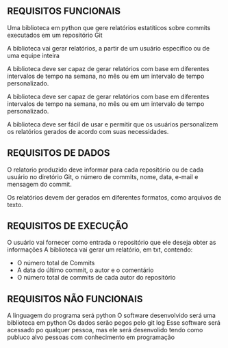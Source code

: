 ## REQUISITOS FUNCIONAIS

Uma biblioteca em python que gere relatórios estatíticos sobre commits executados em um repositório Git

A biblioteca vai gerar relatórios, a partir de um usuário específico ou de uma equipe inteira

A biblioteca deve ser capaz de gerar relatórios com base em diferentes intervalos de tempo na semana, no mês ou em um intervalo de tempo personalizado.

A biblioteca deve ser capaz de gerar relatórios com base em diferentes intervalos de tempo na semana, no mês ou em um intervalo de tempo personalizado.

A biblioteca deve ser fácil de usar e permitir que os usuários personalizem os relatórios gerados de acordo com suas necessidades.

## REQUISITOS DE DADOS


O relatorio produzido deve informar para cada repositório ou de cada usuário no diretório Git, o número de commits, nome, data, e-mail e mensagem do commit. 

Os relatórios devem der gerados em diferentes formatos, como arquivos de texto.


## REQUISITOS DE EXECUÇÃO
O usuário vai fornecer como entrada o repositório que ele deseja obter as informações
A biblioteca vai gerar um relatório, em txt, contendo:
- O  número total de Commits 
- A data do último commit, o autor e o comentário
- O número total de commits de cada autor do repositório


## REQUISITOS NÃO FUNCIONAIS

A linguagem do programa será python
O software desenvolvido será uma biblioteca em python
Os dados serão pegos pelo git log
Esse software será acessado po qualquer pessoa, mas ele será desenvolido tendo como publuco alvo pessoas com conhecimento em programação
